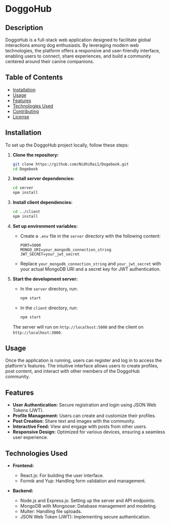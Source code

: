 
# DoggoHub

## Description

DoggoHub is a full-stack web application designed to facilitate global interactions among dog enthusiasts. By leveraging modern web technologies, the platform offers a responsive and user-friendly interface, enabling users to connect, share experiences, and build a community centered around their canine companions.

## Table of Contents

- [Installation](#installation)
- [Usage](#usage)
- [Features](#features)
- [Technologies Used](#technologies-used)
- [Contributing](#contributing)
- [License](#license)

## Installation

To set up the DoggoHub project locally, follow these steps:

1. **Clone the repository:**
   ```bash
   git clone https://github.com/NidhiRai1/Dogebook.git
   cd Dogebook
   ```

2. **Install server dependencies:**
   ```bash
   cd server
   npm install
   ```

3. **Install client dependencies:**
   ```bash
   cd ../client
   npm install
   ```

4. **Set up environment variables:**
   - Create a `.env` file in the `server` directory with the following content:
     ```
     PORT=5000
     MONGO_URI=your_mongodb_connection_string
     JWT_SECRET=your_jwt_secret
     ```
   - Replace `your_mongodb_connection_string` and `your_jwt_secret` with your actual MongoDB URI and a secret key for JWT authentication.

5. **Start the development server:**
   - In the `server` directory, run:
     ```bash
     npm start
     ```
   - In the `client` directory, run:
     ```bash
     npm start
     ```

   The server will run on `http://localhost:5000` and the client on `http://localhost:3000`.

## Usage

Once the application is running, users can register and log in to access the platform's features. The intuitive interface allows users to create profiles, post content, and interact with other members of the DoggoHub community.

## Features

- **User Authentication:** Secure registration and login using JSON Web Tokens (JWT).
- **Profile Management:** Users can create and customize their profiles.
- **Post Creation:** Share text and images with the community.
- **Interactive Feed:** View and engage with posts from other users.
- **Responsive Design:** Optimized for various devices, ensuring a seamless user experience.

## Technologies Used

- **Frontend:**
  - React.js: For building the user interface.
  - Formik and Yup: Handling form validation and management.

- **Backend:**
  - Node.js and Express.js: Setting up the server and API endpoints.
  - MongoDB with Mongoose: Database management and modeling.
  - Multer: Handling file uploads.
  - JSON Web Token (JWT): Implementing secure authentication.


